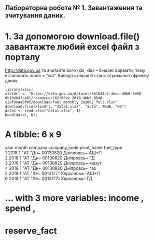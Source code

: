 ## Лабораторна робота № 1. Завантаження та зчитування даних.

# 1. За допомогою download.file() завантажте любий excel файл з порталу
http://data.gov.ua та зчитайте його (xls, xlsx – бінарні формати, тому
встановить mode = “wb”. Виведіть перші 6 строк отриманого фрейму
даних.

```{r}
library(xlsx)
xlsxUrl <- "https://data.gov.ua/dataset/841644c2-4eca-40b0-8e58-6b70db3fc481/resource/162f60ce-2048-4bb5-8546-c28f98aa6f4f/download/fuel_monthly_202002_full.xlsx"
download.file(xlsxUrl, "data1.xlsx", "auto", TRUE, "wb")
data1 <- read.xlsx("data1.xlsx", 1)
head(data1, 6);
```
# A tibble: 6 x 9
   year month company   company_code plant_name fuel_type
  <dbl> <dbl> <chr>     <chr>        <chr>      <chr>    
1  2018     1 "АТ \"Дн~ 00130820     Дніпровсь~ АШ+П     
2  2018     1 "АТ \"Дн~ 00130820     Дніпровсь~ ГД       
3  2018     1 "АТ \"Дн~ 00130820     Дніпровсь~ мазут    
4  2018     1 "АТ \"Дн~ 00130820     Дніпровсь~ газ      
5  2018     1 "АТ \"Хе~ 00131771     Херсонськ~ АШ+П     
6  2018     1 "АТ \"Хе~ 00131771     Херсонськ~ ГД       
# ... with 3 more variables: income <dbl>, spend <dbl>,
#   reserve_fact <dbl>

